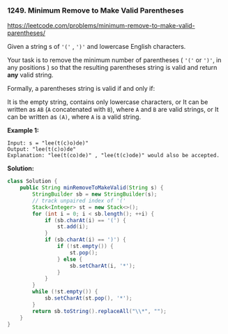 ### 1249. Minimum Remove to Make Valid Parentheses
https://leetcode.com/problems/minimum-remove-to-make-valid-parentheses/

Given a string s of `'('` , `')'` and lowercase English characters. 

Your task is to remove the minimum number of parentheses ( `'('` or `')'`, in any positions ) so that the resulting parentheses string is valid and return **any** valid string.

Formally, a parentheses string is valid if and only if:

It is the empty string, contains only lowercase characters, or
It can be written as `AB` (`A` concatenated with `B`), where `A` and `B` are valid strings, or
It can be written as `(A)`, where `A` is a valid string.

**Example 1:**
```
Input: s = "lee(t(c)o)de)"
Output: "lee(t(c)o)de"
Explanation: "lee(t(co)de)" , "lee(t(c)ode)" would also be accepted.
```
**Solution:**
```java
class Solution {
    public String minRemoveToMakeValid(String s) {
        StringBuilder sb = new StringBuilder(s);
        // track unpaired index of '('
        Stack<Integer> st = new Stack<>();
        for (int i = 0; i < sb.length(); ++i) {
            if (sb.charAt(i) == '(') {
                st.add(i);
            }
            if (sb.charAt(i) == ')') {
                if (!st.empty()) {
                    st.pop();
                } else {
                    sb.setCharAt(i, '*');
                }
            }
        }
        while (!st.empty()) {
            sb.setCharAt(st.pop(), '*');
        }
        return sb.toString().replaceAll("\\*", "");
    }
}
```

